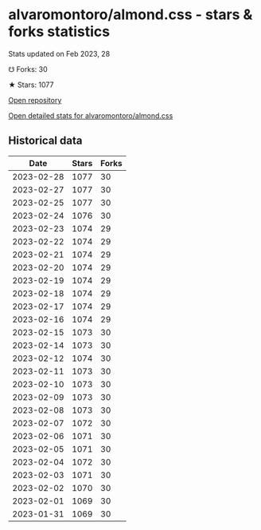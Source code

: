 # alvaromontoro/almond.css - stars & forks statistics

Stats updated on Feb 2023, 28

☋ Forks: 30

★ Stars: 1077

[Open repository](https://github.com/alvaromontoro/almond.css)

[Open detailed stats for alvaromontoro/almond.css](https://reviewgithub.com/rep/alvaromontoro/almond.css)

## Historical data
| Date | Stars | Forks |
|------|-------|-------|
| 2023-02-28 | 1077 | 30 | 
| 2023-02-27 | 1077 | 30 | 
| 2023-02-25 | 1077 | 30 | 
| 2023-02-24 | 1076 | 30 | 
| 2023-02-23 | 1074 | 29 | 
| 2023-02-22 | 1074 | 29 | 
| 2023-02-21 | 1074 | 29 | 
| 2023-02-20 | 1074 | 29 | 
| 2023-02-19 | 1074 | 29 | 
| 2023-02-18 | 1074 | 29 | 
| 2023-02-17 | 1074 | 29 | 
| 2023-02-16 | 1074 | 29 | 
| 2023-02-15 | 1073 | 30 | 
| 2023-02-14 | 1073 | 30 | 
| 2023-02-12 | 1074 | 30 | 
| 2023-02-11 | 1073 | 30 | 
| 2023-02-10 | 1073 | 30 | 
| 2023-02-09 | 1073 | 30 | 
| 2023-02-08 | 1073 | 30 | 
| 2023-02-07 | 1072 | 30 | 
| 2023-02-06 | 1071 | 30 | 
| 2023-02-05 | 1071 | 30 | 
| 2023-02-04 | 1072 | 30 | 
| 2023-02-03 | 1071 | 30 | 
| 2023-02-02 | 1070 | 30 | 
| 2023-02-01 | 1069 | 30 | 
| 2023-01-31 | 1069 | 30 | 

